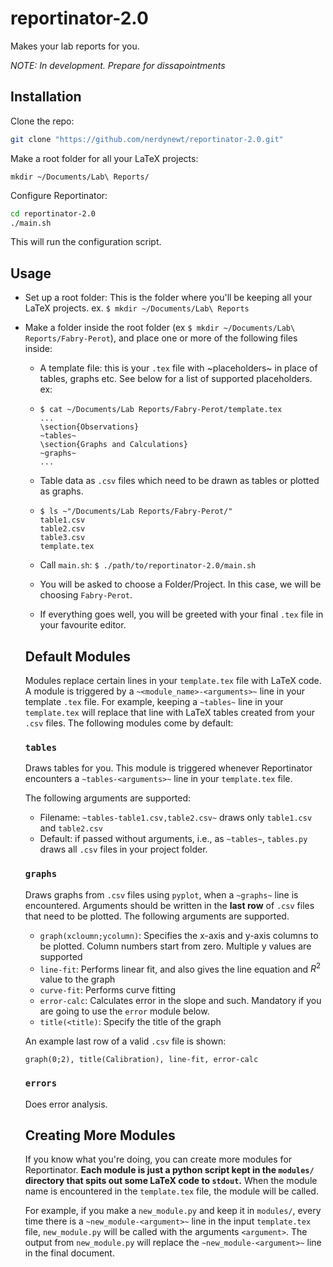 # reportinator-2.0

Makes your lab reports for you.

*NOTE: In development. Prepare for dissapointments*

## Installation

Clone the repo:

```bash
git clone "https://github.com/nerdynewt/reportinator-2.0.git"
```

Make a root folder for all your LaTeX projects:

```
mkdir ~/Documents/Lab\ Reports/
```

Configure Reportinator:

```bash
cd reportinator-2.0
./main.sh
```

This will run the configuration script. 

## Usage

- Set up a root folder: This is the folder where you'll be keeping all your LaTeX projects. ex. `$ mkdir ~/Documents/Lab\ Reports`

- Make a folder inside the root folder (ex `$ mkdir ~/Documents/Lab\ Reports/Fabry-Perot`), and place one or more of the following files inside:

  - A template file: this is your `.tex` file with ~placeholders~ in place of tables, graphs etc. See below for a list of supported placeholders. ex:

  - ```
    $ cat ~/Documents/Lab Reports/Fabry-Perot/template.tex
    ...
    \section{Observations}
    ~tables~
    \section{Graphs and Calculations}
    ~graphs~
    ...
    ```

  - Table data as `.csv` files which need to be drawn as tables or plotted as graphs. 

  - ```
    $ ls ~"/Documents/Lab Reports/Fabry-Perot/"
    table1.csv
    table2.csv
    table3.csv
    template.tex
    ```

  - Call `main.sh`: `$ ./path/to/reportinator-2.0/main.sh`

  - You will be asked to choose a Folder/Project. In this case, we will be choosing `Fabry-Perot`.

  - If everything goes well, you will be greeted with your final `.tex` file in your favourite editor.

  ## Default Modules

  Modules replace certain lines in your `template.tex` file with LaTeX code.  A module is triggered by a `~<module_name>-<arguments>~` line in your template `.tex` file. For example, keeping a `~tables~` line in your `template.tex` will replace that line with LaTeX tables created from your `.csv` files. The following modules come by default:

  ### `tables`

  Draws tables for you. This module is triggered whenever Reportinator encounters a `~tables-<arguments>~` line in your `template.tex` file.

  The following arguments are supported:

  - Filename: `~tables-table1.csv,table2.csv~` draws only `table1.csv` and `table2.csv` 
  - Default: if passed without arguments, i.e., as `~tables~`,  `tables.py` draws all `.csv` files in your project folder. 

  ### `graphs`

  Draws graphs from  `.csv` files using `pyplot`, when a `~graphs~` line is encountered. Arguments should be written in the **last row** of `.csv` files that need to be plotted. The following arguments are supported.

  - `graph(xcloumn;ycolumn)`: Specifies the x-axis and y-axis columns to be plotted. Column numbers start from zero. Multiple y values are supported
  - `line-fit`: Performs linear fit, and also gives the line equation and $R^2$ value to the graph
  - `curve-fit`: Performs curve fitting
  - `error-calc`: Calculates error in the slope and such. Mandatory if you are going to use the `error` module below.
  - `title(<title)`: Specify the title of the graph

  An example last row of a valid `.csv` file is shown:

  ```
  graph(0;2), title(Calibration), line-fit, error-calc
  ```

  ### `errors`

  Does error analysis.

  

  ## Creating More Modules

  If you know what you're doing, you can create more modules for Reportinator. **Each module is just a python script kept in the `modules/` directory that spits out some LaTeX code to `stdout`.** When the module name is encountered in the `template.tex` file, the module will be called. 

  For example, if you make a `new_module.py` and keep it in `modules/`, every time there is a `~new_module-<argument>~` line in the input `template.tex` file, `new_module.py` will be called with the arguments `<argument>`. The output from `new_module.py` will replace the `~new_module-<argument>~` line in the final document.

  

  
